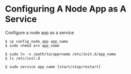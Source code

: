 Configuring A Node App as A Service
==============================================

Configure a node app as a service


    $ cp config_node_app app_name
    $ sudo chmod a+x app_name

    $ sudo ln -s /path/to/app+name /etc/init.d/app_name
    $ ls /etc/init.d

    $ sudo service app_name [start/stop/restart]
